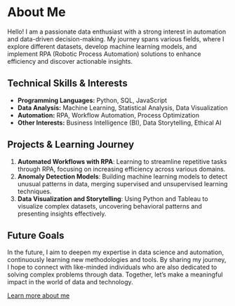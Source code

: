 <link rel="stylesheet" href="style.css">

<div class="container">
  <h1>About Me</h1>
  <p>Hello! I am a passionate data enthusiast with a strong interest in automation and data-driven decision-making. My journey spans various fields, where I explore different datasets, develop machine learning models, and implement RPA (Robotic Process Automation) solutions to enhance efficiency and discover actionable insights.</p>

  <h2>Technical Skills & Interests</h2>
  <ul>
    <li><strong>Programming Languages:</strong> Python, SQL, JavaScript</li>
    <li><strong>Data Analysis:</strong> Machine Learning, Statistical Analysis, Data Visualization</li>
    <li><strong>Automation:</strong> RPA, Workflow Automation, Process Optimization</li>
    <li><strong>Other Interests:</strong> Business Intelligence (BI), Data Storytelling, Ethical AI</li>
  </ul>

  <h2>Projects & Learning Journey</h2>
  <ol>
    <li><strong>Automated Workflows with RPA</strong>: Learning to streamline repetitive tasks through RPA, focusing on increasing efficiency across various domains.</li>
    <li><strong>Anomaly Detection Models</strong>: Building machine learning models to detect unusual patterns in data, merging supervised and unsupervised learning techniques.</li>
    <li><strong>Data Visualization and Storytelling</strong>: Using Python and Tableau to visualize complex datasets, uncovering behavioral patterns and presenting insights effectively.</li>
  </ol>

  <h2>Future Goals</h2>
  <p>In the future, I aim to deepen my expertise in data science and automation, continuously learning new methodologies and tools. By sharing my journey, I hope to connect with like-minded individuals who are also dedicated to solving complex problems through data. Together, let’s make a meaningful impact in the world of data and technology.</p>

  <p><a href="about.md">Learn more about me</a></p>
</div>
